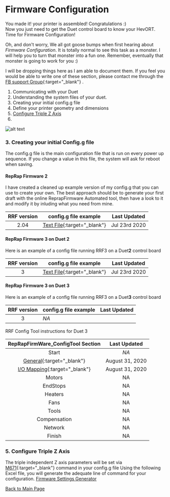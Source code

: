 # Firmware Configuration

You made it!  your printer is assembled!  Congratulations :)  
Now you just need to get the Duet control board to know your HevORT. Time for Firmware Configuration!

Oh, and don't worry, We all got goose bumps when first hearing about _Firmware Configuration_.  It is totally normal to see this task as a monster.  I will help you to turn that monster into a fun one.  Remember, eventually that monster is going to work for you :)

I will be dropping things here as I am able to document them. If you feel you would be able to write one of these section, please contact me through the [FB support Group](https://www.facebook.com/groups/hevort/){:target="_blank"} .


1. Communicating with your Duet
2. Understanding the system files of your duet.
3. Creating your initial config.g file
4. Define your printer geometry and dimensions
5. [Configure Triple Z Axis](https://miragec79.github.io/HevORT/firmwaresettings.html#5-configure-triple-z-axis)
6. 

![alt text](https://github.com/MirageC79/HevORT/blob/master/images/Coverflat.png?raw=true)

### 3. Creating your initial Config.g file
The config.g file is the main configuration file that is run on every power up sequence.  If you change a value in this file, the system will ask for reboot when saving.  

#### RepRap Firmware 2  
I have created a cleaned up example version of my config.g that you can use to create your own.  The best approach should be to generate your first draft with the online ReprapFirmware Automated tool, then have a look to it and modify it by inluding what you need from mine.  

RRF version|config.g file example|Last Updated
  :-----:  |---------------------|  :----:   
2.04|[Text File](/files/2.04config_g_example.txt){:target="_blank"}|Jul 23rd 2020  


#### RepRap Firmware 3 on Duet 2  
Here is an example of a config file running RRF3 on a Duet**2** control board

RRF version|config.g file example|Last Updated
  :-----:  |---------------------|  :----:   
3|[Text File](/files/RRF3_D2_config.txt){:target="_blank"}|Jul 23rd 2020 


#### RepRap Firmware 3 on Duet 3  
Here is an example of a config file running RRF3 on a Duet**3** control board

RRF version|config.g file example|Last Updated
  :-----:  |---------------------|  :----:   
3|*NA*

RRF Config Tool instructions for Duet 3

RepRapFirmWare_ConfigTool Section|Last Updated
 :-----------------------------: |  :------:  
 Start|*NA*
 [General](/RRF3_D3P2.htm){:target="_blank"}|August 31, 2020  
 [I/O Mapping](/RRF3_D3P3.htm){:target="_blank"}|August 31, 2020  
 Motors|NA
 EndStops|NA
 Heaters|NA
 Fans|NA
 Tools|NA
 Compensation|NA
 Network|NA
 Finish|NA
  

### 5. Configure Triple Z Axis

The triple independent Z axis parameters will be set via [M671](https://duet3d.dozuki.com/Wiki/Gcode#Section_M671_Define_positions_of_Z_leadscrews_or_bed_levelling_screws){:target="_blank"} command in your config.g file
Using the following Excel file, you will generate the adequate line of command for your configuration.
[Firmware Settings Generator](FirmWareSettings.xlsx)

[Back to Main Page](/README.md)
